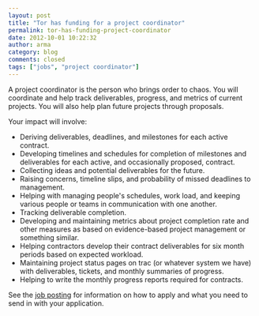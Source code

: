 ```yaml
---
layout: post
title: "Tor has funding for a project coordinator"
permalink: tor-has-funding-project-coordinator
date: 2012-10-01 10:22:32
author: arma
category: blog
comments: closed
tags: ["jobs", "project coordinator"]
---
```


A project coordinator is the person who brings order to chaos. You will coordinate and help track deliverables, progress, and metrics of current projects. You will also help plan future projects through proposals.

Your impact will involve:

-   Deriving deliverables, deadlines, and milestones for each active contract.
-   Developing timelines and schedules for completion of milestones and deliverables for each active, and occasionally proposed, contract.
-   Collecting ideas and potential deliverables for the future.
-   Raising concerns, timeline slips, and probability of missed deadlines to management.
-   Helping with managing people's schedules, work load, and keeping various people or teams in communication with one another.
-   Tracking deliverable completion.
-   Developing and maintaining metrics about project completion rate and other measures as based on evidence-based project management or something similar.
-   Helping contractors develop their contract deliverables for six month periods based on expected workload.
-   Maintaining project status pages on trac (or whatever system we have) with deliverables, tickets, and monthly summaries of progress.
-   Helping to write the monthly progress reports required for contracts.

See the [job posting](https://www.torproject.org/about/jobs-projectcoordinator.html.en) for information on how to apply and what you need to send in with your application.
